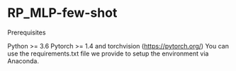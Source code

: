 # RP_MLP-few-shot
  Prerequisites
  
  Python >= 3.6
  Pytorch >= 1.4 and torchvision (https://pytorch.org/)
  You can use the requirements.txt file we provide to setup the environment via Anaconda.
